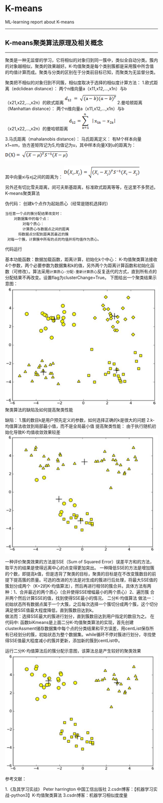 K-means
===============================
ML-learning report about K-means

****

## K-means聚类算法原理及相关概念
****
聚类是一种无监督的学习，它将相似的对象归到同一簇中，类似全自动分类。簇内的对象越相似，聚类的效果越好。K-均值聚类是每个类别簇都是采用簇中所含值的均值计算而成。聚类与分类的区别在于分类前目标已知，而聚类为无监督分类。 

聚类把不相似的对象归到不同簇，相似度取决于选择的相似度计算方法：
1.欧式距离（edclidean distance）：
两个n维向量a（x11,x12,...,x1n）与b（x21,x22,...,x2n）的欧式距离
![image](https://github.com/fuxiyu399/K-means/blob/master/oushi-d.png)
2.曼哈顿距离（Manhattan distance）：
两个n维向量a（x11,x12,...,x1n）与b（x21,x22,...,x2n）的曼哈顿距离
![image](https://github.com/fuxiyu399/K-means/blob/master/mahadun-d.png)

3.马氏距离（mahalanobis distance）：
马氏距离定义：
有M个样本向量x1~xm，协方差矩阵记为S,均值记为u，其中样本向量X到u的距离为：
![image](https://github.com/fuxiyu399/K-means/blob/master/mashi-d1.png)

其中向量xi与xj之间的距离为：
![image](https://github.com/fuxiyu399/K-means/blob/master/mashi-d2.png)

另外还有切比雪夫距离，闵可夫斯基距离，标准欧式距离等等，在这里不多赘述。
K-means聚类算法

伪代码：
创建k个点作为起始质心（经常是随机选择的）

    当任意一个点的簇分配结果改变时：
        对数据集中的每个点：
            对每个质心：
            计算质心与数据点之间的距离
          将数据点分配到距离其最近的簇
     对每一个簇，计算簇中所有的点的均值并将均值作为质心。
代码运行

 基本功能函数：数据加载函数，距离计算，初始化k个中心：
 K-均值聚类算法接收4个参数，两个必要参数为数据集和k的值，另外两个为距离计算函数和初始化函数（可修改）。算法采用`计算质心-分配-重新计算质心`反复迭代的方式，直到所有点的分配结果不再改变。设置flag为clusterChange=True。
 下图给出一个聚类结果示意图：
 ![image](https://github.com/fuxiyu399/K-means/blob/master/p1.jpg)
聚类算法的缺陷及如何提高聚类性能

 缺陷：
 1.簇的数目k是用户预先定义的参数，如何选择正确的k是很大的问题
 2.k-均值算法收敛到局部最小值，而不是全局最小值
 提高聚类性能：
 由于执行随机初始化导致K-均值收敛效果较差
 ![p2](https://github.com/fuxiyu399/K-means/blob/master/p2.jpg)

 一种评价聚类效果的方法是SSE（Sum of Squared Error）误差平方和的方法，取平方的结果是使得远离中心的点变得更加突出。 
一种降低SSE的方法是增加簇的个数，即提高k值，但是违背了聚类的目标，聚类的目标是在不改变簇数目的前提下提高簇的质量。可选的改进的方法是对生成的簇进行后处理，将最大SSE值的簇划分成两个（K=2的K-均值算法），然后再进行相邻的簇合并。具体方法有两种：1、合并最近的两个质心（合并使得SSE增幅最小的两个质心）2、遍历簇 合并两个然后计算SSE的值，找到使得SSE最小的情况。
二分K-均值算法
做法一：初始状态所有数据点属于一个大簇，之后每次选择一个簇切分成两个簇，这个切分满足使SSE值最大程度降低，直到簇数目达到k。</br>
做法而：选择SSE最大的簇进行划分，直到簇数目达到用户指定的数目为之。
在代码中:
函数biKmeans是上面二分K-均值聚类算法的实现，首先创建clusterAssment储存数据集中每个点的分类结果和平方误差，用centList保存所有已经划分的簇，初始状态为整个数据集。while循环不停对簇进行划分，寻找使得SSE值最大程度减小的簇并更新，添加新的簇到centList中。

运行二分K-均值算法后的簇分配示意图，该算法总是产生较好的聚类效果</br>
![image](https://github.com/fuxiyu399/K-means/blob/master/p3.jpg)

参考文献：

1.《及其学习实战》 Peter harrington 中国工信出版社
2.csdn博客：【机器学习实战-python3】K-均值聚类算法
3.csdn博客：机器学习相似度度量
